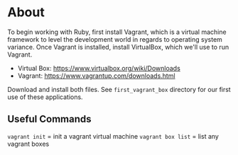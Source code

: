 # About

To begin working with Ruby, first install Vagrant, which is a virtual machine framework to level the development world in regards to operating system variance. Once Vagrant is installed, install VirtualBox, which we'll use to run Vagrant.

- Virtual Box: https://www.virtualbox.org/wiki/Downloads
- Vagrant: https://www.vagrantup.com/downloads.html

Download and install both files. See `first_vagrant_box` directory for our first use of these applications.

## Useful Commands

`vagrant init` = init a vagrant virtual machine
`vagrant box list` = list any vagrant boxes
